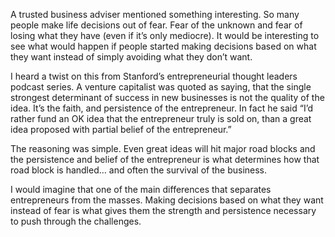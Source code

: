 <!--
slug: making-choices-based-fear
date: Sun Aug 05 2007 09:00:00 GMT+0200 (CEST)
tags: entrepreneurship, philosophy
title: Making Choices Based on Fear
id: 98698315
link: http://joreteg.com/post/98698315/making-choices-based-fear
raw: {"blog_name":"henrikjoreteg","id":98698315,"post_url":"http://joreteg.com/post/98698315/making-choices-based-fear","slug":"making-choices-based-fear","type":"text","date":"2007-08-05 07:00:00 GMT","timestamp":1186297200,"state":"published","format":"markdown","reblog_key":"n6oWcoyc","tags":["entrepreneurship","philosophy"],"short_url":"http://tmblr.co/ZgL_Yy5uWHB","recommended_source":null,"recommended_color":null,"highlighted":[],"note_count":0,"title":"Making Choices Based on Fear","body":"<p>A trusted business adviser mentioned something interesting. So many people make life decisions out of fear. Fear of the unknown and fear of losing what they have (even if it&rsquo;s only mediocre). It would be interesting to see what would happen if people started making decisions based on what they want instead of simply avoiding what they don&rsquo;t want.</p>\n\n<p>I heard a twist on this from Stanford&rsquo;s entrepreneurial thought leaders podcast series. A venture capitalist was quoted as saying, that the single strongest determinant of success in new businesses is not the quality of the idea. It&rsquo;s the faith, and persistence of the entrepreneur. In fact he said &ldquo;I&rsquo;d rather fund an OK idea that the entrepreneur truly is sold on, than a great idea proposed with partial belief of the entrepreneur.&rdquo;</p>\n\n<p>The reasoning was simple. Even great ideas will hit major road blocks and the persistence and belief of the entrepreneur is what determines how that road block is handled&hellip; and often the survival of the business.</p>\n\n<p>I would imagine that one of the main differences that separates entrepreneurs\n from the masses. Making decisions based on what they want instead of fear is what gives them the strength and persistence necessary to push through the challenges.</p>","reblog":{"tree_html":"","comment":"<p>A trusted business adviser mentioned something interesting. So many people make life decisions out of fear. Fear of the unknown and fear of losing what they have (even if it’s only mediocre). It would be interesting to see what would happen if people started making decisions based on what they want instead of simply avoiding what they don’t want.</p>\n\n<p>I heard a twist on this from Stanford’s entrepreneurial thought leaders podcast series. A venture capitalist was quoted as saying, that the single strongest determinant of success in new businesses is not the quality of the idea. It’s the faith, and persistence of the entrepreneur. In fact he said “I’d rather fund an OK idea that the entrepreneur truly is sold on, than a great idea proposed with partial belief of the entrepreneur.”</p>\n\n<p>The reasoning was simple. Even great ideas will hit major road blocks and the persistence and belief of the entrepreneur is what determines how that road block is handled… and often the survival of the business.</p>\n\n<p>I would imagine that one of the main differences that separates entrepreneurs\n from the masses. Making decisions based on what they want instead of fear is what gives them the strength and persistence necessary to push through the challenges.</p>"},"trail":[{"blog":{"name":"henrikjoreteg","active":true,"theme":{"header_full_width":1500,"header_full_height":500,"header_focus_width":676,"header_focus_height":380,"avatar_shape":"circle","background_color":"#F6F6F6","body_font":"Helvetica Neue","header_bounds":"0,1249,380,573","header_image":"http://static.tumblr.com/df7befc8b0387cf597578e613c221cb3/uzkwgdq/FAjnt7hyg/tumblr_static_agmw2bdhkjs4ws4sscw44swgc.jpg","header_image_focused":"http://static.tumblr.com/df7befc8b0387cf597578e613c221cb3/uzkwgdq/1oSnt7hyh/tumblr_static_tumblr_static_agmw2bdhkjs4ws4sscw44swgc_focused_v3.jpg","header_image_scaled":"http://static.tumblr.com/df7befc8b0387cf597578e613c221cb3/uzkwgdq/FAjnt7hyg/tumblr_static_agmw2bdhkjs4ws4sscw44swgc_2048_v2.jpg","header_stretch":true,"link_color":"#529ECC","show_avatar":true,"show_description":true,"show_header_image":true,"show_title":true,"title_color":"#444444","title_font":"Helvetica Neue","title_font_weight":"bold"}},"post":{"id":"98698315"},"content_raw":"<p>A trusted business adviser mentioned something interesting. So many people make life decisions out of fear. Fear of the unknown and fear of losing what they have (even if it’s only mediocre). It would be interesting to see what would happen if people started making decisions based on what they want instead of simply avoiding what they don’t want.</p>\n\n<p>I heard a twist on this from Stanford’s entrepreneurial thought leaders podcast series. A venture capitalist was quoted as saying, that the single strongest determinant of success in new businesses is not the quality of the idea. It’s the faith, and persistence of the entrepreneur. In fact he said “I’d rather fund an OK idea that the entrepreneur truly is sold on, than a great idea proposed with partial belief of the entrepreneur.”</p>\n\n<p>The reasoning was simple. Even great ideas will hit major road blocks and the persistence and belief of the entrepreneur is what determines how that road block is handled… and often the survival of the business.</p>\n\n<p>I would imagine that one of the main differences that separates entrepreneurs\n from the masses. Making decisions based on what they want instead of fear is what gives them the strength and persistence necessary to push through the challenges.</p>","content":"<p>A trusted business adviser mentioned something interesting. So many people make life decisions out of fear. Fear of the unknown and fear of losing what they have (even if it’s only mediocre). It would be interesting to see what would happen if people started making decisions based on what they want instead of simply avoiding what they don’t want.</p>\n\n<p>I heard a twist on this from Stanford’s entrepreneurial thought leaders podcast series. A venture capitalist was quoted as saying, that the single strongest determinant of success in new businesses is not the quality of the idea. It’s the faith, and persistence of the entrepreneur. In fact he said “I’d rather fund an OK idea that the entrepreneur truly is sold on, than a great idea proposed with partial belief of the entrepreneur.”</p>\n\n<p>The reasoning was simple. Even great ideas will hit major road blocks and the persistence and belief of the entrepreneur is what determines how that road block is handled… and often the survival of the business.</p>\n\n<p>I would imagine that one of the main differences that separates entrepreneurs\n from the masses. Making decisions based on what they want instead of fear is what gives them the strength and persistence necessary to push through the challenges.</p>","is_current_item":true,"is_root_item":true}]}
publish: 2007-08-05
-->


<p>A trusted business adviser mentioned something interesting. So many people make life decisions out of fear. Fear of the unknown and fear of losing what they have (even if it&rsquo;s only mediocre). It would be interesting to see what would happen if people started making decisions based on what they want instead of simply avoiding what they don&rsquo;t want.</p>

<p>I heard a twist on this from Stanford&rsquo;s entrepreneurial thought leaders podcast series. A venture capitalist was quoted as saying, that the single strongest determinant of success in new businesses is not the quality of the idea. It&rsquo;s the faith, and persistence of the entrepreneur. In fact he said &ldquo;I&rsquo;d rather fund an OK idea that the entrepreneur truly is sold on, than a great idea proposed with partial belief of the entrepreneur.&rdquo;</p>

<p>The reasoning was simple. Even great ideas will hit major road blocks and the persistence and belief of the entrepreneur is what determines how that road block is handled&hellip; and often the survival of the business.</p>

<p>I would imagine that one of the main differences that separates entrepreneurs
 from the masses. Making decisions based on what they want instead of fear is what gives them the strength and persistence necessary to push through the challenges.</p>
